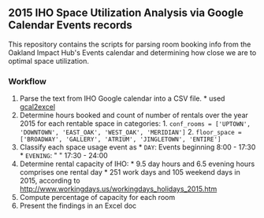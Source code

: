 ## 2015 IHO Space Utilization Analysis via Google Calendar Events records
This repository contains the scripts for parsing room booking info from the Oakland Impact Hub's Events calendar and determining how close we are to optimal space utilization.

### Workflow
  1. Parse the text from IHO Google calendar into a CSV file.
    * used [gcal2excel](https://www.gcal2excel.com)
  2. Determine hours booked and count of number of rentals over the year 2015 for each rentable space in categories:
    1. `conf_rooms = ['UPTOWN', 'DOWNTOWN', 'EAST_OAK', 'WEST_OAK', 'MERIDIAN']`
    2. `floor_space = ['BROADWAY', 'GALLERY', 'ATRIUM', 'JINGLETOWN', 'ENTIRE']`
  3. Classify each space usage event as
    * `DAY`: Events beginning 8:00 - 17:30
    * `EVENING`: "         " 17:30 - 24:00
  4. Determine rental capacity of IHO:
    *  9.5 day hours and 6.5 evening hours comprises one rental day
    * 251 work days and 105 weekend days in 2015, according to
        http://www.workingdays.us/workingdays_holidays_2015.htm
  5. Compute percentage of capacity for each room
  6. Present the findings in an Excel doc


